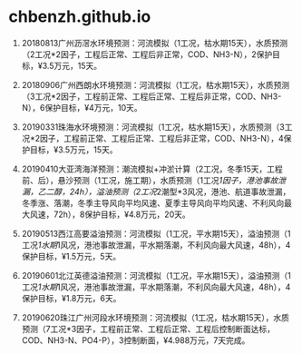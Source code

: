# chbenzh.github.io
1. 20180813广州沥滘水环境预测：河流模拟（1工况，枯水期15天），水质预测（2工况*2因子，工程后正常、工程后非正常，COD、NH3-N），2保护目标，¥3.5万元，15天。

2. 20180906广州西朗水环境预测：河流模拟（1工况，枯水期15天），水质预测（3工况*2因子，工程前正常、工程后正常、工程后非正常，COD、NH3-N），6保护目标，¥4万元，10天。

3. 20190331珠海水环境预测：河流模拟（1工况，枯水期15天），水质预测（3工况*2因子，工程前正常、工程后正常、工程后非正常，COD、NH3-N），4保护目标，¥3.5万元，15天。

4. 20190410大亚湾海洋预测：潮流模拟+冲淤计算（2工况，冬季15天，工程前、后），悬沙预测（1工况，施工期），水质预测（1工况*1因子，港池事故泄漏，乙二醇，24h），溢油预测（2工况*2潮型*3风况，港池、航道事故泄漏，冬季涨、落潮，冬季主导风向平均风速、夏季主导风向平均风速、不利风向最大风速，72h），8保护目标，¥4.8万元，20天。

5. 20190513西江高要溢油预测：河流模拟（1工况，平水期15天），溢油预测（1工况*1水期*1风况，港池事故泄漏，平水期落潮，不利风向最大风速，48h），4保护目标，¥1.5万元，5天。

6. 20190601北江英德溢油预测：河流模拟（1工况，平水期15天），溢油预测（1工况*1水期*1风况，港池事故泄漏，平水期落潮，不利风向最大风速，48h），4保护目标，¥1.8万元，6天。

7. 20190620珠江广州河段水环境预测：河流模拟（1工况，枯水期15天），水质预测（7工况*3因子，工程前正常、工程后正常、工程后控制断面达标，COD、NH3-N、PO4-P），3控制断面，¥4.988万元，7天完成。
